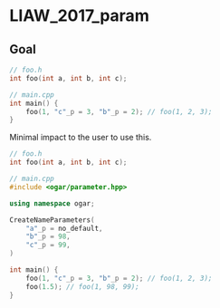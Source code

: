 # LIAW_2017_param

## Goal



``` c++
// foo.h
int foo(int a, int b, int c);

// main.cpp
int main() {
	foo(1, "c"_p = 3, "b"_p = 2); // foo(1, 2, 3);
}
```

Minimal impact to the user to use this.

``` c++
// foo.h
int foo(int a, int b, int c);

// main.cpp
#include <ogar/parameter.hpp>

using namespace ogar;

CreateNameParameters(
    "a"_p = no_default,
    "b"_p = 98,
    "c"_p = 99,
)

int main() {
	foo(1, "c"_p = 3, "b"_p = 2); // foo(1, 2, 3);
	foo(1.5); // foo(1, 98, 99);
}
```


